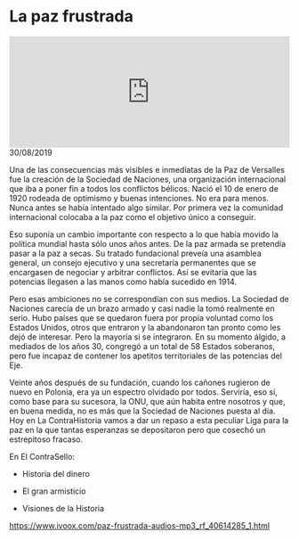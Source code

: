 # La paz frustrada
<iframe id='audio_88903085' frameborder='0' allowfullscreen='' scrolling='no' height='200' style='width:100%;' src='https://www.ivoox.com/player_ej_40614285_6_1.html' loading='lazy'></iframe>30/08/2019

Una de las consecuencias más visibles e inmediatas de la Paz de Versalles fue la creación de la Sociedad de Naciones, una organización internacional que iba a poner fin a todos los conflictos bélicos. Nació el 10 de enero de 1920 rodeada de optimismo y buenas intenciones. No era para menos. Nunca antes se había intentado algo similar. Por primera vez la comunidad internacional colocaba a la paz como el objetivo único a conseguir.  

 Eso suponía un cambio importante con respecto a lo que había movido la política mundial hasta sólo unos años antes. De la paz armada se pretendía pasar a la paz a secas. Su tratado fundacional preveía una asamblea general, un consejo ejecutivo y una secretaría permanentes que se encargasen de negociar y arbitrar conflictos. Así se evitaría que las potencias llegasen a las manos como había sucedido en 1914.  

 Pero esas ambiciones no se correspondían con sus medios. La Sociedad de Naciones carecía de un brazo armado y casi nadie la tomó realmente en serio. Hubo países que se quedaron fuera por propia voluntad como los Estados Unidos, otros que entraron y la abandonaron tan pronto como les dejó de interesar. Pero la mayoría si se integraron. En su momento álgido, a mediados de los años 30, congregó a un total de 58 Estados soberanos, pero fue incapaz de contener los apetitos territoriales de las potencias del Eje. 

 Veinte años después de su fundación, cuando los cañones rugieron de nuevo en Polonia, era ya un espectro olvidado por todos. Serviría, eso sí, como base para su sucesora, la ONU, que aún habita entre nosotros y que, en buena medida, no es más que la Sociedad de Naciones puesta al día. Hoy en La ContraHistoria vamos a dar un repaso a esta peculiar Liga para la paz en la que tantas esperanzas se depositaron pero que cosechó un estrepitoso fracaso. 

 En El ContraSello:

 - Historia del dinero

 - El gran armisticio

 - Visiones de la Historia 

 

https://www.ivoox.com/paz-frustrada-audios-mp3_rf_40614285_1.html
